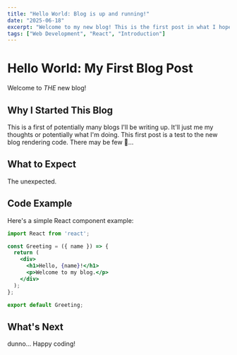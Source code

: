 ```yaml
---
title: "Hello World: Blog is up and running!"
date: "2025-06-18"
excerpt: "Welcome to my new blog! This is the first post in what I hope is a working blog architecture...Don't stare too long at the placeholder banners..."
tags: ["Web Development", "React", "Introduction"]
---
```


# Hello World: My First Blog Post

Welcome to _THE_ new blog!

## Why I Started This Blog

This is a first of potentially many blogs I'll be writing up. It'll just me my thoughts or potentially what I'm doing. This first post is a test to the new blog rendering code. There may be few 🐛...

## What to Expect

The unexpected.

## Code Example

Here's a simple React component example:

```jsx
import React from 'react';

const Greeting = ({ name }) => {
  return (
    <div>
      <h1>Hello, {name}!</h1>
      <p>Welcome to my blog.</p>
    </div>
  );
};

export default Greeting;
```

## What's Next

dunno...
Happy coding!
